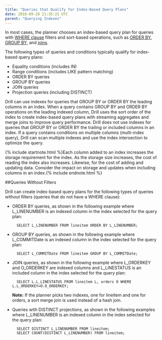 ```yaml
---
title: "Queries that Qualify for Index-Based Query Plans"
date: 2018-09-28 21:35:21 UTC
parent: "Querying Indexes"
---  
```


In most cases, the planner chooses an index-based query plan for queries with [WHERE clause]({{site.baseurl}}/docs/where-clause/) filters and sort-based operations, such as [ORDER BY]({{site.baseurl}}/docs/order-by-clause/), [GROUP BY]({{site.baseurl}}/docs/group-by-clause/), and [joins]({{site.baseurl}}/docs/from-clause/#join-types).

The following types of queries and conditions typically qualify for index-based query plans:  


- Equality conditions (includes IN)
- Range conditions (includes LIKE pattern matching)
- ORDER BY queries
- GROUP BY queries
- JOIN queries
- Projection queries (including DISTINCT)

Drill can use indexes for queries that GROUP BY or ORDER BY the leading columns in an index. When a query contains GROUP BY and ORDER BY operations on the leading indexed column, Drill uses the sort order of the index to create index-based query plans with streaming aggregates and merge joins to improve query performance. Drill does not use indexes for queries that GROUP BY or ORDER BY the trailing or included columns in an index. 
If a query contains conditions on multiple columns (multi-index query), Drill can scan multiple indexes and use the index intersection to optimize the query.  

{% include startnote.html %}Each column added to an index increases the storage requirement for the index. As the storage size increases, the cost of reading the index also increases. Likewise, for the cost of adding and updating data. Consider the impact on storage and updates when including columns in an index.{% include endnote.html %}  

##Queries Without Filters  

Drill can create index-based query plans for the following types of queries without filters (queries that do not have a WHERE clause):  
   

- ORDER BY queries, as shown in the following example where L_LINENUMBER is an indexed column in the index selected for the query plan:    
  
		SELECT L_LINENUMBER FROM lineitem ORDER BY L_LINENUMBER;  
  
- GROUP BY queries, as shown in the following example where L_COMMITDate is an indexed column in the index selected for the query plan:  
  
		SELECT L_COMMITDate FROM lineitem GROUP BY L_COMMITDate;  

- JOIN queries, as shown in the following example where L_ORDERKEY and O_ORDERKEY are indexed columns and L_LINESTATUS is an included column in the index selected for the query plan:  

		SELECT L.L_LINESTATUS FROM lineitem L, orders O WHERE  L.L_ORDERKEY=O.O_ORDERKEY;  


	**Note:** If the planner picks two indexes, one for lineitem and one for orders, a sort merge join is used instead of a hash join.  

- Queries with DISTINCT projections, as shown in the following examples where L_LINENUMBER is an indexed column in the index selected for the query plan:  
 
		SELECT DISTINCT L_LINENUMBER FROM lineitem;
		SELECT COUNT(DISTINCT L_LINENUMBER) FROM lineitem;  








  


  